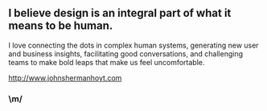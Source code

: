 ## I believe design is an integral part of what it means to be human.

I love connecting the dots in complex human systems, generating new user and business insights, facilitating good conversations, and challenging teams to make bold leaps that make us feel uncomfortable.

http://www.johnshermanhoyt.com

### \m/
